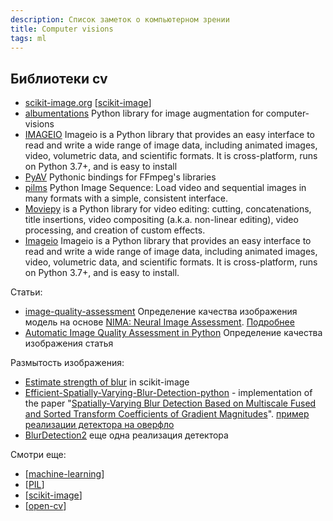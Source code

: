 ```yaml
---
description: Список заметок о компьютерном зрении
title: Computer visions
tags: ml
---
```

## Библиотеки cv

- [scikit-image.org](https://scikit-image.org/) [[scikit-image]]
- [albumentations](https://github.com/albumentations-team/albumentations) Python library for image augmentation for computer-visions
- [IMAGEIO](https://github.com/imageio/imageio) Imageio is a Python library that provides an easy interface to read and write a wide range of image data, including animated images, video, volumetric data, and scientific formats. It is cross-platform, runs on Python 3.7+, and is easy to install
- [PyAV](https://github.com/PyAV-Org/PyAV) Pythonic bindings for FFmpeg's libraries
- [pilms](https://github.com/soft-matter/pims) Python Image Sequence: Load video and sequential images in many formats with a simple, consistent interface.
- [Moviepy](https://zulko.github.io/moviepy/) is a Python library for video editing: cutting, concatenations, title insertions, video compositing (a.k.a. non-linear editing), video processing, and creation of custom effects.
- [Imageio](https://imageio.readthedocs.io/en/stable/) Imageio is a Python library that provides an easy interface to read and write a wide range of image data, including animated images, video, volumetric data, and scientific formats. It is cross-platform, runs on Python 3.7+, and is easy to install.

Статьи:

- [image-quality-assessment](https://github.com/idealo/image-quality-assessment) Определение качества изображения модель на основе [NIMA: Neural Image Assessment](https://arxiv.org/abs/1709.05424). [Подробнее](https://ai.googleblog.com/2017/12/introducing-nima-neural-image-assessment.html)
- [Automatic Image Quality Assessment in Python](https://towardsdatascience.com/automatic-image-quality-assessment-in-python-391a6be52c11) Определение качества изображения статья

Размытость изображения:

- [Estimate strength of blur](https://scikit-image.org/docs/stable/auto_examples/filters/plot_blur_effect.html#sphx-glr-auto-examples-filters-plot-blur-effect-py) in scikit-image
- [Efficient-Spatially-Varying-Blur-Detection-python](https://github.com/Utkarsh-Deshmukh/Spatially-Varying-Blur-Detection-python) - implementation of the paper "[Spatially-Varying Blur Detection Based on Multiscale Fused and Sorted Transform Coefficients of Gradient Magnitudes](https://arxiv.org/abs/1703.07478)". [пример реализации детектора на оверфло](https://stackoverflow.com/a/67712404/15966204)
- [BlurDetection2](https://github.com/WillBrennan/BlurDetection2) еще одна реализация детектора

Смотри еще:

- [[machine-learning]]
- [[PIL]]
- [[scikit-image]]
- [[open-cv]]

[//begin]: # "Autogenerated link references for markdown compatibility"
[scikit-image]: ../notes/scikit-image "Scikit-image"
[machine-learning]: machine-learning "Алгоритмы машинного обучения"
[PIL]: ../notes/PIL "Pillow - обработка изображений"
[scikit-image]: ../notes/scikit-image "Scikit-image"
[open-cv]: ../notes/open-cv "Open-cv"
[//end]: # "Autogenerated link references"
[//begin]: # "Autogenerated link references for markdown compatibility"
[scikit-image]: ../notes/scikit-image "Scikit-image"
[machine-learning]: machine-learning "Алгоритмы машинного обучения"
[PIL]: ../notes/PIL "Pillow - обработка изображений"
[scikit-image]: ../notes/scikit-image "Scikit-image"
[open-cv]: ../notes/open-cv "Open-cv"
[//end]: # "Autogenerated link references"